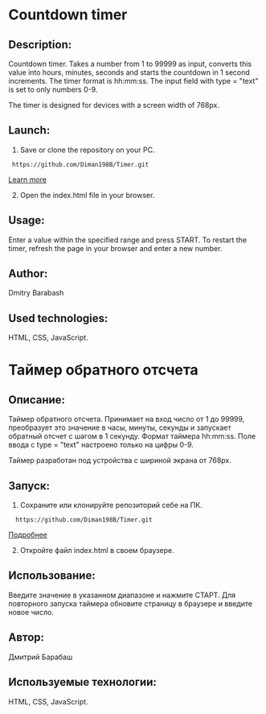 # Сountdown timer

## Description:

Countdown timer. Takes a number from 1 to 99999 as input, converts this value into hours, minutes, seconds and starts the countdown in 1 second increments. The timer format is hh:mm:ss. The input field with type = "text" is set to only numbers 0-9.

<!--  -->

The timer is designed for devices with a screen width of 768px.

## Launch:

1. Save or clone the repository on your PC.

```
 https://github.com/Diman198B/Timer.git
```

[Learn more](https://git-scm.com/book/ru/v2/Приложение-C%3A-Команды-Git-Клонирование-и-создание-репозиториев)

2. Open the index.html file in your browser.

## Usage:

Enter a value within the specified range and press START.
To restart the timer, refresh the page in your browser and enter a new number.

## Author:

Dmitry Barabash

## Used technologies:

HTML, CSS, JavaScript.

# Таймер обратного отсчета

## Описание:

Таймер обратного отсчета. Принимает на вход число от 1 до 99999, преобразует это значение в часы, минуты, секунды и запускает обратный отсчет с шагом в 1 секунду. Формат таймера hh:mm:ss. Поле ввода c type = "text" настроено только на цифры 0-9.

<!--  -->

Таймер разработан под устройства с шириной экрана от 768px.

## Запуск:

1. Сохраните или клонируйте репозиторий себе на ПК.

```
  https://github.com/Diman198B/Timer.git
```

[Подробнее](https://git-scm.com/book/ru/v2/Приложение-C%3A-Команды-Git-Клонирование-и-создание-репозиториев)

2. Откройте файл index.html в своем браузере.

## Использование:

Введите значение в указанном диапазоне и нажмите СТАРТ.
Для повторного запуска таймера обновите страницу в браузере и введите новое число.

## Автор:

Дмитрий Барабаш

## Используемые технологии:

HTML, CSS, JavaScript.
